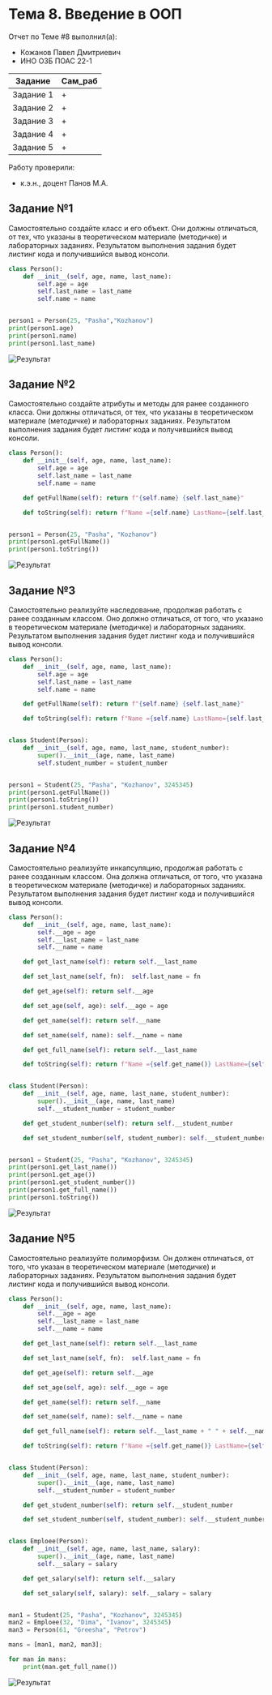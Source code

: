 # Тема 8. Введение в ООП
Отчет по Теме #8 выполнил(а):
- Кожанов Павел Дмитриевич
- ИНО ОЗБ ПОАС 22-1

| Задание      | Сам_раб |
| ------------ | ------- |
| Задание 1    | +       |
| Задание 2    | +       |
| Задание 3    | +       |
| Задание 4    | +       |
| Задание 5    | +       |


Работу проверили:
- к.э.н., доцент Панов М.А.

## Задание №1
Самостоятельно создайте класс и его объект. Они должны отличаться, от тех, что указаны в теоретическом материале (методичке) и лабораторных заданиях. Результатом выполнения задания будет листинг кода и получившийся вывод консоли.
```python
class Person():
    def __init__(self, age, name, last_name):
        self.age = age
        self.last_name = last_name
        self.name = name


person1 = Person(25, "Pasha","Kozhanov")
print(person1.age)
print(person1.name)
print(person1.last_name)

```
![Результат](https://github.com/PavelWhiteTiger/USUE/blob/lab8/pic/t1.png)

## Задание №2
Самостоятельно создайте атрибуты и методы для ранее созданного класса. Они должны отличаться, от тех, что указаны в теоретическом материале (методичке) и лабораторных заданиях. Результатом выполнения задания будет листинг кода и получившийся вывод консоли.
```python
class Person():
    def __init__(self, age, name, last_name):
        self.age = age
        self.last_name = last_name
        self.name = name

    def getFullName(self): return f"{self.name} {self.last_name}"

    def toString(self): return f"Name ={self.name} LastName={self.last_name} Age={self.age}"


person1 = Person(25, "Pasha", "Kozhanov")
print(person1.getFullName())
print(person1.toString())

```
![Результат](https://github.com/PavelWhiteTiger/USUE/blob/lab8/pic/t2.png)

## Задание №3
Самостоятельно реализуйте наследование, продолжая работать с ранее созданным классом. Оно должно отличаться, от того, что указано в теоретическом материале (методичке) и лабораторных заданиях. Результатом выполнения задания будет листинг кода и получившийся вывод консоли.
```python
class Person():
    def __init__(self, age, name, last_name):
        self.age = age
        self.last_name = last_name
        self.name = name

    def getFullName(self): return f"{self.name} {self.last_name}"

    def toString(self): return f"Name ={self.name} LastName={self.last_name} Age={self.age}"


class Student(Person):
    def __init__(self, age, name, last_name, student_number):
        super().__init__(age, name, last_name)
        self.student_number = student_number


person1 = Student(25, "Pasha", "Kozhanov", 3245345)
print(person1.getFullName())
print(person1.toString())
print(person1.student_number)

```
![Результат](https://github.com/PavelWhiteTiger/USUE/blob/lab8/pic/t3.png)

## Задание №4
Самостоятельно реализуйте инкапсуляцию, продолжая работать с ранее созданным классом. Она должна отличаться, от того, что указана в теоретическом материале (методичке) и лабораторных заданиях. Результатом выполнения задания будет листинг кода и получившийся вывод консоли.
```python
class Person():
    def __init__(self, age, name, last_name):
        self.__age = age
        self.__last_name = last_name
        self.__name = name

    def get_last_name(self): return self.__last_name

    def set_last_name(self, fn):  self.last_name = fn

    def get_age(self): return self.__age

    def set_age(self, age): self.__age = age

    def get_name(self): return self.__name

    def set_name(self, name): self.__name = name

    def get_full_name(self): return self.__last_name

    def toString(self): return f"Name ={self.get_name()} LastName={self.get_last_name()} Age={self.get_age()}"


class Student(Person):
    def __init__(self, age, name, last_name, student_number):
        super().__init__(age, name, last_name)
        self.__student_number = student_number

    def get_student_number(self): return self.__student_number

    def set_student_number(self, student_number): self.__student_number = student_number


person1 = Student(25, "Pasha", "Kozhanov", 3245345)
print(person1.get_last_name())
print(person1.get_age())
print(person1.get_student_number())
print(person1.get_full_name())
print(person1.toString())

```
![Результат](https://github.com/PavelWhiteTiger/USUE/blob/lab8/pic/t4.png)

## Задание №5
Самостоятельно реализуйте полиморфизм. Он должен отличаться, от того, что указан в теоретическом материале (методичке) и лабораторных заданиях. Результатом выполнения задания будет листинг кода и получившийся вывод консоли.
```python
class Person():
    def __init__(self, age, name, last_name):
        self.__age = age
        self.__last_name = last_name
        self.__name = name

    def get_last_name(self): return self.__last_name

    def set_last_name(self, fn):  self.last_name = fn

    def get_age(self): return self.__age

    def set_age(self, age): self.__age = age

    def get_name(self): return self.__name

    def set_name(self, name): self.__name = name

    def get_full_name(self): return self.__last_name + " " + self.__name

    def toString(self): return f"Name ={self.get_name()} LastName={self.get_last_name()} Age={self.get_age()}"


class Student(Person):
    def __init__(self, age, name, last_name, student_number):
        super().__init__(age, name, last_name)
        self.__student_number = student_number

    def get_student_number(self): return self.__student_number

    def set_student_number(self, student_number): self.__student_number = student_number


class Emploee(Person):
    def __init__(self, age, name, last_name, salary):
        super().__init__(age, name, last_name)
        self.__salary = salary

    def get_salary(self): return self.__salary

    def set_salary(self, salary): self.__salary = salary


man1 = Student(25, "Pasha", "Kozhanov", 3245345)
man2 = Emploee(32, "Dima", "Ivanov", 3245345)
man3 = Person(61, "Greesha", "Petrov")

mans = [man1, man2, man3];

for man in mans:
    print(man.get_full_name())

```
![Результат](https://github.com/PavelWhiteTiger/USUE/blob/lab8/pic/t5.png)

